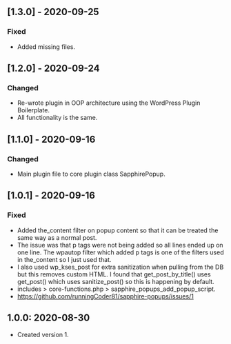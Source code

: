 ## [1.3.0] - 2020-09-25

### Fixed

- Added missing files.

## [1.2.0] - 2020-09-24

### Changed

- Re-wrote plugin in OOP architecture using the WordPress Plugin Boilerplate.
- All functionality is the same.

## [1.1.0] - 2020-09-16

### Changed

- Main plugin file to core plugin class SapphirePopup.

## [1.0.1] - 2020-09-16

### Fixed

- Added the_content filter on popup content so that it can be treated the same way as a normal post.
- The issue was that p tags were not being added so all lines ended up on one line. The wpautop filter which added p tags is one of the filters used in the_content so I just used that.
- I also used wp_kses_post for extra sanitization when pulling from the DB but this removes custom HTML. I found that get_post_by_title() uses get_post() which uses sanitize_post() so this is happening by default.
- includes > core-functions.php > sapphire_popups_add_popup_script.
- https://github.com/runningCoder81/sapphire-popups/issues/1

## 1.0.0: 2020-08-30
* Created version 1.